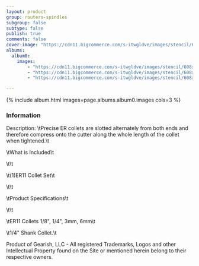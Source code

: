```yaml
---
layout: product
group: routers-spindles
subgroup: false
subtype: false
publish: true
comments: false
cover-image: "https://cdn11.bigcommerce.com/s-itwgldve/images/stencil/608x608/products/4915/9235/3185-Set_Collets__97342.1675310616.jpg?c=2"
albums:
  album0:
    images:
        - "https://cdn11.bigcommerce.com/s-itwgldve/images/stencil/608x608/products/4915/9235/3185-Set_Collets__97342.1675310616.jpg?c=2"
        - "https://cdn11.bigcommerce.com/s-itwgldve/images/stencil/608x608/products/4915/9236/3185-Set_Collets_inCase__14454.1675310616.jpg?c=2"
        - "https://cdn11.bigcommerce.com/s-itwgldve/images/stencil/608x608/products/4915/9237/3185-Set_Collet_inUse__71190.1675310616.jpg?c=2"

---
```


{% include album.html images=page.albums.album0.images cols=3 %}

### Information

Description:
 \tPrecise ER collets are slotted alternately from both ends and therefore compress onto the cutter along the whole length of the collet when tightened.\t

\tWhat is Included\t

\t\t

\t(1)ER11 Collet Set\t

\t\t

\tProduct Specifications\t

\t\t

\tER11 Collets 1/8", 1/4", 3mm, 6mm\t

\t1/4" Shank Collet.\t

Product of Gearish, LLC - All registered Trademarks, Logos and other Intellectual Property found on the Site or mentioned herein belong to their respective owners.  

